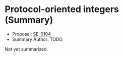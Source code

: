 # Protocol-oriented integers (Summary)

* Proposal: [SE-0104](https://github.com/apple/swift-evolution/blob/main/proposals/0104-improved-integers.md)
* Summary Author: TODO

Not yet summarized.
